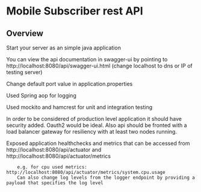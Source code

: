 # Mobile Subscriber rest API

## Overview  


Start your server as an simple java application  

You can view the api documentation in swagger-ui by pointing to  
http://localhost:8080/api/swagger-ui.html  (change localhost to dns or IP of testing server)

Change default port value in application.properties

Used Spring aop for logging

Used mockito and hamcrest for unit and integration testing

In order to be considered of production level application it should have security added. Oauth2 would be ideal. 
Also api should be fronted with a load balancer gateway for resiliency with at least two nodes running. 


Exposed application healthchecks and metrics that can be accessed from http://localhost:8080/api/actuator and http://localhost:8080/api/actuator/metrics

		e.g. for cpu used metrics: http://localhost:8080/api/actuator/metrics/system.cpu.usage
		Can also change log levels from the logger endpoint by providing a payload that specifies the log level



